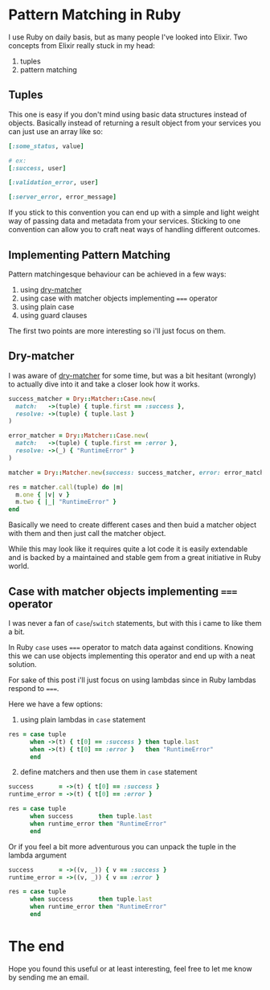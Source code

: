 # Pattern Matching in Ruby

I use Ruby on daily basis, but as many people I've looked into Elixir.
Two concepts from Elixir really stuck in my head:

1. tuples
2. pattern matching

## Tuples
This one is easy if you don't mind using basic data structures instead of objects.
Basically instead of returning a result object from your services you can just use an array like so:

```ruby
[:some_status, value]

# ex:
[:success, user]

[:validation_error, user]

[:server_error, error_message]
```

If you stick to this convention you can end up with a simple and light weight way of passing data and metadata
from your services.
Sticking to one convention can allow you to craft neat ways of handling different outcomes.


## Implementing Pattern Matching

Pattern matchingesque behaviour can be achieved in a few ways:
1. using [dry-matcher](https://dry-rb.org/gems/dry-matcher/)
2. using case with matcher objects implementing `===` operator
3. using plain case
4. using guard clauses

The first two points are more interesting so i'll just focus on them.

## Dry-matcher

I was aware of [dry-matcher](https://dry-rb.org/gems/dry-matcher/) for some time,
but was a bit hesitant (wrongly) to actually dive into it and take a closer look how it works.

```ruby
success_matcher = Dry::Matcher::Case.new(
  match:   ->(tuple) { tuple.first == :success },
  resolve: ->(tuple) { tuple.last }
)

error_matcher = Dry::Matcher::Case.new(
  match:   ->(tuple) { tuple.first == :error },
  resolve: ->(_) { "RuntimeError" }
)

matcher = Dry::Matcher.new(success: success_matcher, error: error_matcher)

res = matcher.call(tuple) do |m|
  m.one { |v| v }
  m.two { |_| "RuntimeError" }
end
```

Basically we need to create different cases and then buid a matcher object with them and then just call the matcher object.

While this may look like it requires quite a lot code it is easily extendable and is backed by a maintained and stable gem from
a great initiative in Ruby world.


## Case with matcher objects implementing `===` operator

I was never a fan of `case`/`switch` statements, but with this i came to like them a bit.

In Ruby `case` uses `===` operator to match data against conditions. Knowing this we can use objects
implementing this operator and end up with a neat solution.

For sake of this post i'll just focus on using lambdas since in Ruby lambdas respond to `===`.

Here we have a few options:

1. using plain lambdas in `case` statement

  ```ruby
  res = case tuple
        when ->(t) { t[0] == :success } then tuple.last
        when ->(t) { t[0] == :error }   then "RuntimeError"
        end
  ```

2. define matchers and then use them in `case` statement

  ```ruby
  success       = ->(t) { t[0] == :success }
  runtime_error = ->(t) { t[0] == :error }

  res = case tuple
        when success       then tuple.last
        when runtime_error then "RuntimeError"
        end
  ```

  Or if you feel a bit more adventurous you can unpack the tuple in the lambda argument

  ```ruby
  success       = ->((v, _)) { v == :success }
  runtime_error = ->((v, _)) { v == :error }

  res = case tuple
        when success       then tuple.last
        when runtime_error then "RuntimeError"
        end
```


# The end

Hope you found this useful or at least interesting, feel free to let me know by sending me an email.
